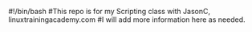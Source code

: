 #!/bin/bash
#This repo is for my Scripting class with JasonC, linuxtrainingacademy.com
#I will add more information here as needed. 
